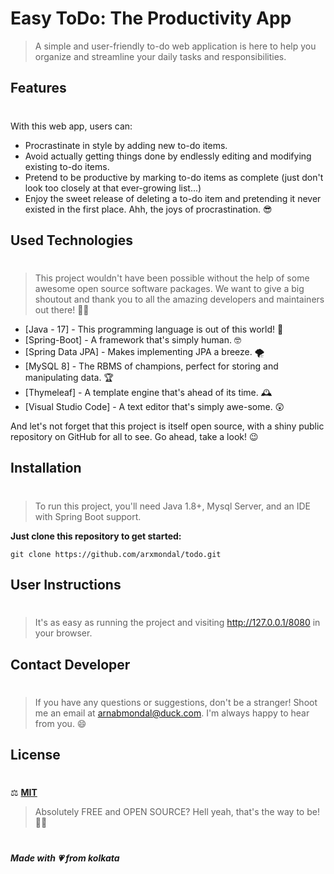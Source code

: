 # Easy ToDo: The Productivity App

> A simple and user-friendly to-do web application is here to help you organize and streamline your daily tasks and responsibilities.

## Features
#
With this web app, users can:

- Procrastinate in style by adding new to-do items.
- Avoid actually getting things done by endlessly editing and modifying existing to-do items.
- Pretend to be productive by marking to-do items as complete (just don't look too closely at that ever-growing list...)
- Enjoy the sweet release of deleting a to-do item and pretending it never existed in the first place. Ahh, the joys of procrastination. 😎

## Used Technologies
#
> This project wouldn't have been possible without the help of some awesome open source software packages. We want to give a big shoutout and thank you to all the amazing developers and maintainers out there! 🙌🎉

- [Java - 17] - This programming language is out of this world! 🌌
- [Spring-Boot] - A framework that's simply human. 🤓
- [Spring Data JPA] - Makes implementing JPA a breeze. 🌪️
- [MySQL 8] - The RBMS of champions, perfect for storing and manipulating data. 🏆
- [Thymeleaf] - A template engine that's ahead of its time. 🕰️
- [Visual Studio Code] - A text editor that's simply awe-some. 😲

And let's not forget that this project is itself open source, with a shiny public repository on GitHub for all to see. Go ahead, take a look! 😉

## Installation
#
> To run this project, you'll need Java 1.8+, Mysql Server, and an IDE with Spring Boot support.

**Just clone this repository to get started:**

`git clone https://github.com/arxmondal/todo.git`

## User Instructions
#
> It's as easy as running the project and visiting http://127.0.0.1/8080 in your browser.

## Contact Developer
#
> If you have any questions or suggestions, don't be a stranger! Shoot me an email at arnabmondal@duck.com. I'm always happy to hear from you. 😄

## License
#
⚖ [**MIT**](https://opensource.org/licenses/MIT)

> Absolutely FREE and OPEN SOURCE? Hell yeah, that's the way to be! 🤘🔥

#

##### Made with 💗 from kolkata
